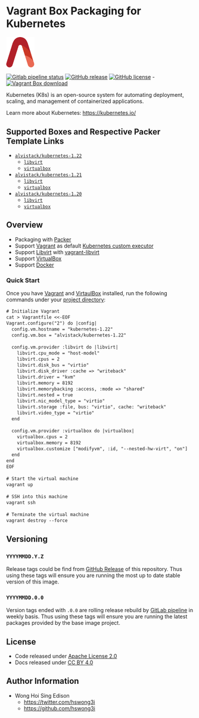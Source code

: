 # Vagrant Box Packaging for Kubernetes

<img src="/alvistack.svg" width="75" alt="AlviStack">

[![Gitlab pipeline status](https://img.shields.io/gitlab/pipeline/alvistack/vagrant-kubernetes/master)](https://gitlab.com/alvistack/vagrant-kubernetes/-/pipelines)
[![GitHub release](https://img.shields.io/github/release/alvistack/vagrant-kubernetes.svg)](https://github.com/alvistack/vagrant-kubernetes/releases)
[![GitHub license](https://img.shields.io/github/license/alvistack/vagrant-kubernetes.svg)](https://github.com/alvistack/vagrant-kubernetes/blob/master/LICENSE) -[![Vagrant Box download](https://img.shields.io/badge/dynamic/json?label=alvistack%2Fkubernetes-1.22&query=%24.boxes%5B%3A1%5D.downloads&url=https%3A%2F%2Fapp.vagrantup.com%2Fapi%2Fv1%2Fsearch%3Fq%3Dalvistack%2Fkubernetes-1.22)](https://app.vagrantup.com/alvistack/boxes/kubernetes-1.22)

Kubernetes (K8s) is an open-source system for automating deployment, scaling, and management of containerized applications.

Learn more about Kubernetes: <https://kubernetes.io/>

## Supported Boxes and Respective Packer Template Links

  - [`alvistack/kubernetes-1.22`](https://app.vagrantup.com/alvistack/boxes/kubernetes-1.22)
      - [`libvirt`](https://github.com/alvistack/vagrant-kubernetes/blob/master/packer/libvirt-1.22/packer.json)
      - [`virtualbox`](https://github.com/alvistack/vagrant-kubernetes/blob/master/packer/virtualbox-1.22/packer.json)
  - [`alvistack/kubernetes-1.21`](https://app.vagrantup.com/alvistack/boxes/kubernetes-1.21)
      - [`libvirt`](https://github.com/alvistack/vagrant-kubernetes/blob/master/packer/libvirt-1.21/packer.json)
      - [`virtualbox`](https://github.com/alvistack/vagrant-kubernetes/blob/master/packer/virtualbox-1.21/packer.json)
  - [`alvistack/kubernetes-1.20`](https://app.vagrantup.com/alvistack/boxes/kubernetes-1.20)
      - [`libvirt`](https://github.com/alvistack/vagrant-kubernetes/blob/master/packer/libvirt-1.20/packer.json)
      - [`virtualbox`](https://github.com/alvistack/vagrant-kubernetes/blob/master/packer/virtualbox-1.20/packer.json)

## Overview

  - Packaging with [Packer](https://www.packer.io/)
  - Support [Vagrant](https://www.vagrantup.com/) as default [Kubernetes custom executor](https://docs.gitlab.com/runner/executors/README.html)
  - Support [Libvirt](https://libvirt.org/) with [vagrant-libvirt](https://github.com/vagrant-libvirt/vagrant-libvirt)
  - Support [VirtualBox](https://www.virtualbox.org/)
  - Support [Docker](https://www.docker.com/)

### Quick Start

Once you have [Vagrant](https://www.vagrantup.com/docs/installation) and [VirtaulBox](https://www.virtualbox.org/) installed, run the following commands under your [project directory](https://learn.hashicorp.com/tutorials/vagrant/getting-started-project-setup?in=vagrant/getting-started):

    # Initialize Vagrant
    cat > Vagrantfile <<-EOF
    Vagrant.configure("2") do |config|
      config.vm.hostname = "kubernetes-1.22"
      config.vm.box = "alvistack/kubernetes-1.22"

      config.vm.provider :libvirt do |libvirt|
        libvirt.cpu_mode = "host-model"
        libvirt.cpus = 2
        libvirt.disk_bus = "virtio"
        libvirt.disk_driver :cache => "writeback"
        libvirt.driver = "kvm"
        libvirt.memory = 8192
        libvirt.memorybacking :access, :mode => "shared"
        libvirt.nested = true
        libvirt.nic_model_type = "virtio"
        libvirt.storage :file, bus: "virtio", cache: "writeback"
        libvirt.video_type = "virtio"
      end

      config.vm.provider :virtualbox do |virtualbox|
        virtualbox.cpus = 2
        virtualbox.memory = 8192
        virtualbox.customize ["modifyvm", :id, "--nested-hw-virt", "on"]
      end
    end
    EOF
    
    # Start the virtual machine
    vagrant up
    
    # SSH into this machine
    vagrant ssh
    
    # Terminate the virtual machine
    vagrant destroy --force

## Versioning

### `YYYYMMDD.Y.Z`

Release tags could be find from [GitHub Release](https://github.com/alvistack/vagrant-kubernetes/releases) of this repository. Thus using these tags will ensure you are running the most up to date stable version of this image.

### `YYYYMMDD.0.0`

Version tags ended with `.0.0` are rolling release rebuild by [GitLab pipeline](https://gitlab.com/alvistack/vagrant-kubernetes/-/pipelines) in weekly basis. Thus using these tags will ensure you are running the latest packages provided by the base image project.

## License

  - Code released under [Apache License 2.0](LICENSE)
  - Docs released under [CC BY 4.0](http://creativecommons.org/licenses/by/4.0/)

## Author Information

  - Wong Hoi Sing Edison
      - <https://twitter.com/hswong3i>
      - <https://github.com/hswong3i>
